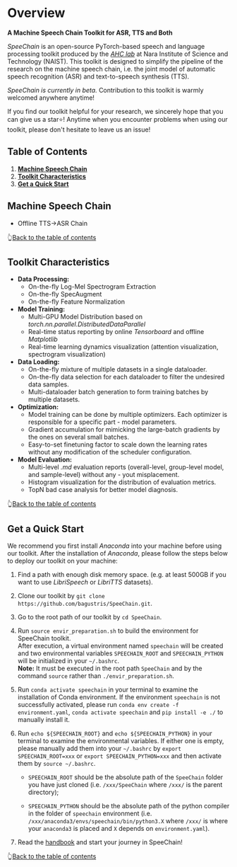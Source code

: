 # Overview

**A Machine Speech Chain Toolkit for ASR, TTS and Both**

_SpeeChain_ is an open-source PyTorch-based speech and language processing toolkit produced by the [_AHC lab_](https://ahcweb01.naist.jp/en/) at Nara Institute of Science and Technology (NAIST). 
This toolkit is designed to simplify the pipeline of the research on the machine speech chain, 
i.e. the joint model of automatic speech recognition (ASR) and text-to-speech synthesis (TTS). 

_SpeeChain is currently in beta._ Contribution to this toolkit is warmly welcomed anywhere anytime! 

If you find our toolkit helpful for your research, we sincerely hope that you can give us a star⭐! 
Anytime when you encounter problems when using our toolkit, please don't hesitate to leave us an issue!

## Table of Contents
1. [**Machine Speech Chain**](https://github.com/bagustris/SpeeChain#machine-speech-chain)
2. [**Toolkit Characteristics**](https://github.com/bagustris/SpeeChain#toolkit-characteristics)
3. [**Get a Quick Start**](https://github.com/bagustris/SpeeChain#get-a-quick-start)


## Machine Speech Chain
* Offline TTS→ASR Chain

👆[Back to the table of contents](https://github.com/bagustris/SpeeChain#table-of-contents)


## Toolkit Characteristics
* **Data Processing:**
    - On-the-fly Log-Mel Spectrogram Extraction  
    - On-the-fly SpecAugment  
    - On-the-fly Feature Normalization  
* **Model Training:**
    - Multi-GPU Model Distribution based on _torch.nn.parallel.DistributedDataParallel_   
    - Real-time status reporting by online _Tensorboard_ and offline _Matplotlib_  
    - Real-time learning dynamics visualization (attention visualization, spectrogram visualization)  
* **Data Loading:**
    - On-the-fly mixture of multiple datasets in a single dataloader.  
    - On-the-fly data selection for each dataloader to filter the undesired data samples.  
    - Multi-dataloader batch generation to form training batches by multiple datasets.   
* **Optimization:**
    - Model training can be done by multiple optimizers. Each optimizer is responsible for a specific part -  model parameters.  
    - Gradient accumulation for mimicking the large-batch gradients by the ones on several small batches.  
    - Easy-to-set finetuning factor to scale down the learning rates without any modification of the scheduler configuration.  
* **Model Evaluation:**
    - Multi-level _.md_ evaluation reports (overall-level, group-level model, and sample-level) without any - yout misplacement.  
    - Histogram visualization for the distribution of evaluation metrics.  
    - TopN bad case analysis for better model diagnosis.

👆[Back to the table of contents](https://github.com/bagustris/SpeeChain#table-of-contents)


## Get a Quick Start
We recommend you first install *Anaconda* into your machine before using our toolkit. 
After the installation of *Anaconda*, please follow the steps below to deploy our toolkit on your machine:

 1. Find a path with enough disk memory space. (e.g. at least 500GB if you want to use _LibriSpeech_ or _LibriTTS_ datasets).  
 2. Clone our toolkit by `git clone https://github.com/bagustris/SpeeChain.git`.  
 3. Go to the root path of our toolkit by `cd SpeeChain`.  
 4. Run `source envir_preparation.sh` to build the environment for SpeeChain toolkit.  
After execution, a virtual environment named `speechain` will be created and two environmental variables `SPEECHAIN_ROOT` and `SPEECHAIN_PYTHON` will be initialized in your `~/.bashrc`.  
**Note:** It must be executed in the root path `SpeeChain` and by the command `source` rather than `./envir_preparation.sh`.  
 5. Run `conda activate speechain` in your terminal to examine the installation of Conda environment. 
If the environment `speechain` is not successfully activated, please run `conda env create -f environment.yaml`, `conda activate speechain` and `pip install -e ./` to manually install it.  
 6. Run `echo ${SPEECHAIN_ROOT}` and `echo ${SPEECHAIN_PYTHON}` in your terminal to examine the environmental variables. If either one is empty, please manually add them into your `~/.bashrc` by `export SPEECHAIN_ROOT=xxx` or `export SPEECHAIN_PYTHON=xxx` and then activate them by `source ~/.bashrc`. 

    - `SPEECHAIN_ROOT` should be the absolute path of the `SpeeChain` folder you have just cloned (i.e. `/xxx/SpeeChain` where `/xxx/` is the parent directory); 
   
    - `SPEECHAIN_PYTHON` should be the absolute path of the python compiler in the folder of `speechain` environment (i.e. `/xxx/anaconda3/envs/speechain/bin/python3.X` where `/xxx/` is where your `anaconda3` is placed and `X` depends on `environment.yaml`).  

 7. Read the [handbook](https://github.com/bagustris/SpeeChain/blob/main/handbook.md#speechain-handbook) and start your journey in SpeeChain!  

👆[Back to the table of contents](https://github.com/bagustris/SpeeChain#table-of-contents)
